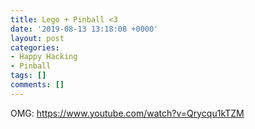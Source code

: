 ```yaml
---
title: Lego + Pinball <3
date: '2019-08-13 13:18:08 +0000'
layout: post
categories:
- Happy Hacking
- Pinball
tags: []
comments: []
---
```

OMG: <https://www.youtube.com/watch?v=Qrycqu1kTZM>